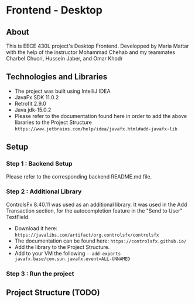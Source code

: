 # Frontend - Desktop

## About
This is EECE 430L project's Desktop Frontend. Developped by Maria Mattar with the help of the instructor Mohammad Chehab and my teammates Charbel Chucri, Hussein Jaber, and Omar Khodr

## Technologies and Libraries
* The project was built using IntelliJ IDEA 
* JavaFx SDK 11.0.2 
* Retrofit 2.9.0
* Java jdk-15.0.2
* Please refer to the documentation found here in order to add the above libraries to the Project Structure `https://www.jetbrains.com/help/idea/javafx.html#add-javafx-lib`

## Setup

### Step 1 : Backend Setup
Please refer to the corresponding backend README.md file.

### Step 2 : Additional Library
ControlsFx 8.40.11 was used as an additional library.
It was used in the Add Transaction section, for the autocompletion feature in the "Send to User" TextField.
* Download it here: `https://javalibs.com/artifact/org.controlsfx/controlsfx`
* The documentation can be found here: `https://controlsfx.github.io/` 
* Add the library to the Project Structure.
* Add to your VM the following  `--add-exports javafx.base/com.sun.javafx.event=ALL-UNNAMED`

### Step 3 : Run the project

## Project Structure (TODO)
